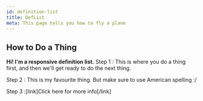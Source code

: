 ```yaml
---
id: definition-list
title: DefList
meta: This page tells you how to fly a plane
---
```


## How to Do a Thing
**Hi! I'm a responsive definition list.**
Step 1
: This is where you do a thing first, and then we'll get ready to do the next thing.

Step 2
: This is my favourite thing. But make sure to use American spelling :/
        
Step 3
:[link]Click here for more info[/link]